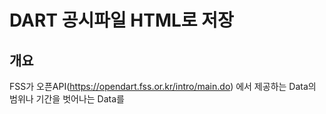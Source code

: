 # DART 공시파일 HTML로 저장
## 개요
FSS가 오픈API(https://opendart.fss.or.kr/intro/main.do) 에서 제공하는 Data의 범위나 기간을 벗어나는 Data를 
